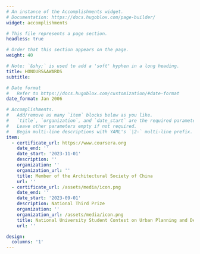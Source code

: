 ```yaml
---
# An instance of the Accomplishments widget.
# Documentation: https://docs.hugoblox.com/page-builder/
widget: accomplishments

# This file represents a page section.
headless: true

# Order that this section appears on the page.
weight: 40

# Note: `&shy;` is used to add a 'soft' hyphen in a long heading.
title: HONOURS&AWARDS
subtitle:

# Date format
#   Refer to https://docs.hugoblox.com/customization/#date-format
date_format: Jan 2006

# Accomplishments.
#   Add/remove as many `item` blocks below as you like.
#   `title`, `organization`, and `date_start` are the required parameters.
#   Leave other parameters empty if not required.
#   Begin multi-line descriptions with YAML's `|2-` multi-line prefix.
item:
  - certificate_url: https://www.coursera.org
    date_end: ''
    date_start: '2023-11-01'
    description: ''
    organization: ''
    organization_url: ''
    title: Member of the Architectural Society of China
    url: ''
  - certificate_url: /assets/media/icon.png
    date_end: ''
    date_start: '2023-09-01'
    description: National Third Prize
    organization: ''
    organization_url: /assets/media/icon.png
    title: National University Student Contest on Urban Planning and Design
    url: ''

design:
  columns: '1'
---
```

